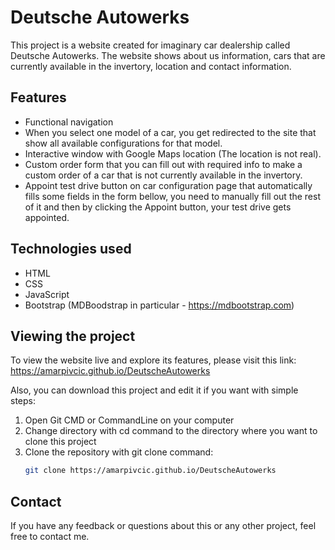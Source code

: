 # Deutsche Autowerks

This project is a website created for imaginary car dealership called Deutsche Autowerks. The website shows about us information, cars that are currently available in the invertory, location and contact information.

## Features

- Functional navigation
- When you select one model of a car, you get redirected to the site that show all available configurations for that model.
- Interactive window with Google Maps location (The location is not real).
- Custom order  form that you can fill out with required info to make a custom order of a car that is not currently available in the invertory.
- Appoint test drive button on car configuration page that automatically fills some fields in the form bellow, you need to manually fill out the rest of it and then by clicking the  Appoint button, your test drive gets appointed.

## Technologies used

- HTML
- CSS
- JavaScript
- Bootstrap (MDBoodstrap in particular - https://mdbootstrap.com)

## Viewing the project

To view the website live and explore its features, please visit this link: https://amarpivcic.github.io/DeutscheAutowerks

Also, you can download this project and edit it if you want with simple steps:

1. Open Git CMD or CommandLine on your computer
2. Change directory with cd command to the directory where you want to clone this project
3. Clone the repository with git clone command:
	```sh
	git clone https://amarpivcic.github.io/DeutscheAutowerks

## Contact

If you have any feedback or questions about this or any other project, feel free to contact me.
